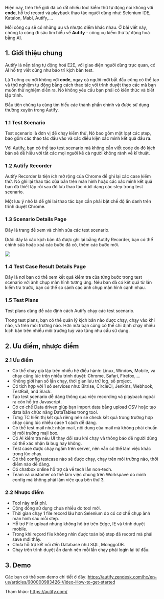 Hiện nay, trên thế giới đã có rất nhiều tool kiểm thử tự động nói không với **code**, hỗ trợ record và playback thao tác người dùng như: Selenium IDE, Katalon, Mabl, Autify,.... 

Mỗi công cụ sẽ có những ưu và nhược điểm khác nhau. Ở bài viết này, chúng ta cùng đi sâu tìm hiểu về  **Autify** - công cụ kiểm thử tự động hoá bằng AI.

## 1. Giới thiệu chung

 Autify là nền tảng tự động hoá E2E, với giao diện người dùng trực quan, có AI hỗ trợ viết cũng như bảo trì kịch bản test.
 
 Là 1 công cụ nới không với **code**, ngay cả người mới bắt đầu cũng có thể tạo và thử nghiệm tự động bằng cách thao tác với trình duyệt theo các mà bạn muốn thử nghiệm diễn ra. Nó không yêu cầu bạn phải có kiến thức và biết lập trình.
 
 Đầu tiên chúng ta cùng tìm hiểu các thành phần chính và được sử dụng thường xuyên trong Autify.
 
###  1.1 Test Scenario

Test scenario là đơn vị để chạy kiểm thử. Nó bao gồm một loạt các step, bao gồm các thao tác đầu vào và các điều kiện xác minh kết quả đầu ra.

Với Autify, bạn có thể tạo test scenario mà không cần viết code do đó kịch bản sẽ dễ hiểu với tất các mọi người kể cả người không rành về kĩ thuật.

### 1.2 Autify Recorder

Autify Recorder là tiện ích mở rộng của Chrome để ghi lại các case kiểm thử. Nó ghi lại thao tác của bản trên màn hình hoặc các xác minh kết quả bạn đã thiết lập rồi sau đó lưu thao tác dưới dạng các step trong test scenario. 

Một lưu ý nhỏ là để ghi lai thao tác bạn cần phải bật chế độ ẩn danh trên trình duyệt Chrome.

### 1.3 Scenario Details Page

Đây là trang để xem và chỉnh sửa các test scenario.

Dưới đây là các kịch bản đã được ghi lại bằng Autify Recorder, bạn có thể chỉnh sửa hoặc xoá các bước đã có, thêm các bước mới. 

![](https://images.viblo.asia/282c297e-7adc-4d9c-9c49-5d4cba36be28.png)


### 1.4 Test Case Result Details Page

 Đây là nơi bạn có thể xem kết quả kiểm tra của từng bước trong test scenario với ảnh chụp màn hình tương ứng. Nếu bạn đã có kết quả từ lần kiểm tra trước, bạn có thể so sánh các ảnh chụp màn hình cạnh nhau.
 
 
###  1.5 Test Plans

Test plans dùng để xác định cách Autify chạy các test scenario.

Trong test plans, bạn có thể quản lý kịch bản nào được chạy, chạy vào khi nào, và trên môi trường nào. Hơn nữa bạn cũng có thể chỉ định chạy nhiều kịch bản trên nhiều môi trường tuỳ vào từng nhu cầu sử dụng.

## 2. Ưu điểm, nhược điểm

### 2.1 Ưu điểm

- Có thể chạy giả lập trên nhiều hệ điều hành: Linux, Window, Mobile, và chạy cũng lúc trên nhiều trình duyệt: Chrome, Safari, Firefox,....
- Không giới hạn số lần chạy, thời gian lưu trữ log, số project.
- Có tích hợp với 1 số services như: Bitrise, CircleCI, Jenkins, Webhook, TestRail, and Slack.
- Tạo test scenario dễ dàng thông qua việc recording và playback ngoài ra còn hỗ trợ Javascript.
- Có cơ chế Data driven giúp bạn import data bằng upload CSV hoặc tạo data bằn chức năng DataTables trong tool.
- Từng TC hiển thị kết quả riêng nên sẽ check kết quả trong trường hợp chạy cùng lúc nhiều case 1 cách dễ dàng.
- Có thể test mail như: nhận mail, nội dung của mail mà không phải chuẩn bị môi trường mail box.
- Có AI kiểm tra nếu UI thay đổi sau khi chạy và thông báo để người dùng có thể xác nhận là bug hay không.
- Test case được chạy ngầm trên server, nên vẫn có thể làm việc khác trong lúc chạy.
- Có thể config testcase nào sẽ được chạy, chạy trên môi trường nào, thời điểm nào dễ đàng.
- Có chatbox online hỗ trợ cả về tech lẫn non-tech.
- Team và customer có thể làm việc chung trên Workspave do mình config mà không phải làm việc qua bên thứ 3.

### 2.2 Nhược điểm

- Tool này mất phí.
- Cộng đồng sử dụng chưa nhiều do tool mới.
- Thời gian chạy 1 file record lâu hơn Selenium do có cơ chế chụp ảnh màn hình sau mỗi step.
- Hỗ trợ File upload nhưng không hõ trợ trên Edge, IE và trình duyệt mobile.
- Trong khi record file không nhìn được toàn bộ step đã record mà phải save mới thấy.
- Chưa hỗ trợ kết nối đến Database như SQL, MonggoDB.
- Chạy trên trình duyệt ẩn danh nên mỗi lần chạy phải login lại từ đầu.

## 3. Demo

Các bạn có thể xem demo chi tiết ở đây: https://autify.zendesk.com/hc/en-us/articles/900000983426-Video-How-to-get-started

Tham khảo: https://autify.com/